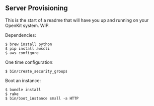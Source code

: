 Server Provisioning
-------------------

This is the start of a readme that will have you up and running on your
OpenKit system. WIP.

Dependencies: 

	$ brew install python
	$ pip install awscli
	$ aws configure


One time configuration:

	$ bin/create_security_groups

Boot an instance: 

    $ bundle install
    $ rake
    $ bin/boot_instance small -a HTTP

